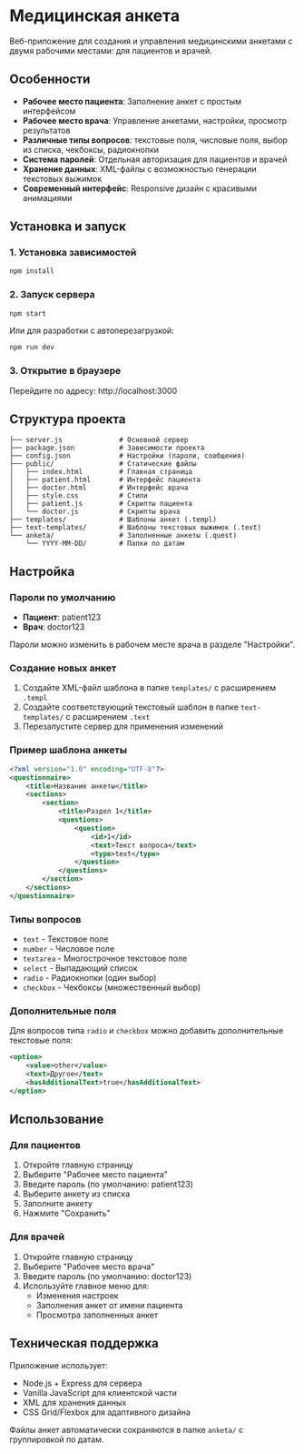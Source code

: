 # Медицинская анкета

Веб-приложение для создания и управления медицинскими анкетами с двумя рабочими местами: для пациентов и врачей.

## Особенности

- **Рабочее место пациента**: Заполнение анкет с простым интерфейсом
- **Рабочее место врача**: Управление анкетами, настройки, просмотр результатов
- **Различные типы вопросов**: текстовые поля, числовые поля, выбор из списка, чекбоксы, радиокнопки
- **Система паролей**: Отдельная авторизация для пациентов и врачей
- **Хранение данных**: XML-файлы с возможностью генерации текстовых выжимок
- **Современный интерфейс**: Responsive дизайн с красивыми анимациями

## Установка и запуск

### 1. Установка зависимостей

```bash
npm install
```

### 2. Запуск сервера

```bash
npm start
```

Или для разработки с автоперезагрузкой:

```bash
npm run dev
```

### 3. Открытие в браузере

Перейдите по адресу: http://localhost:3000

## Структура проекта

```
├── server.js              # Основной сервер
├── package.json           # Зависимости проекта
├── config.json            # Настройки (пароли, сообщения)
├── public/                # Статические файлы
│   ├── index.html         # Главная страница
│   ├── patient.html       # Интерфейс пациента
│   ├── doctor.html        # Интерфейс врача
│   ├── style.css          # Стили
│   ├── patient.js         # Скрипты пациента
│   └── doctor.js          # Скрипты врача
├── templates/             # Шаблоны анкет (.templ)
├── text-templates/        # Шаблоны текстовых выжимок (.text)
└── anketa/                # Заполненные анкеты (.quest)
    └── YYYY-MM-DD/        # Папки по датам
```

## Настройка

### Пароли по умолчанию

- **Пациент**: patient123
- **Врач**: doctor123

Пароли можно изменить в рабочем месте врача в разделе "Настройки".

### Создание новых анкет

1. Создайте XML-файл шаблона в папке `templates/` с расширением `.templ`
2. Создайте соответствующий текстовый шаблон в папке `text-templates/` с расширением `.text`
3. Перезапустите сервер для применения изменений

### Пример шаблона анкеты

```xml
<?xml version="1.0" encoding="UTF-8"?>
<questionnaire>
    <title>Название анкеты</title>
    <sections>
        <section>
            <title>Раздел 1</title>
            <questions>
                <question>
                    <id>1</id>
                    <text>Текст вопроса</text>
                    <type>text</type>
                </question>
            </questions>
        </section>
    </sections>
</questionnaire>
```

### Типы вопросов

- `text` - Текстовое поле
- `number` - Числовое поле
- `textarea` - Многострочное текстовое поле
- `select` - Выпадающий список
- `radio` - Радиокнопки (один выбор)
- `checkbox` - Чекбоксы (множественный выбор)

### Дополнительные поля

Для вопросов типа `radio` и `checkbox` можно добавить дополнительные текстовые поля:

```xml
<option>
    <value>other</value>
    <text>Другое</text>
    <hasAdditionalText>true</hasAdditionalText>
</option>
```

## Использование

### Для пациентов

1. Откройте главную страницу
2. Выберите "Рабочее место пациента"
3. Введите пароль (по умолчанию: patient123)
4. Выберите анкету из списка
5. Заполните анкету
6. Нажмите "Сохранить"

### Для врачей

1. Откройте главную страницу
2. Выберите "Рабочее место врача"
3. Введите пароль (по умолчанию: doctor123)
4. Используйте главное меню для:
   - Изменения настроек
   - Заполнения анкет от имени пациента
   - Просмотра заполненных анкет

## Техническая поддержка

Приложение использует:
- Node.js + Express для сервера
- Vanilla JavaScript для клиентской части
- XML для хранения данных
- CSS Grid/Flexbox для адаптивного дизайна

Файлы анкет автоматически сохраняются в папке `anketa/` с группировкой по датам.